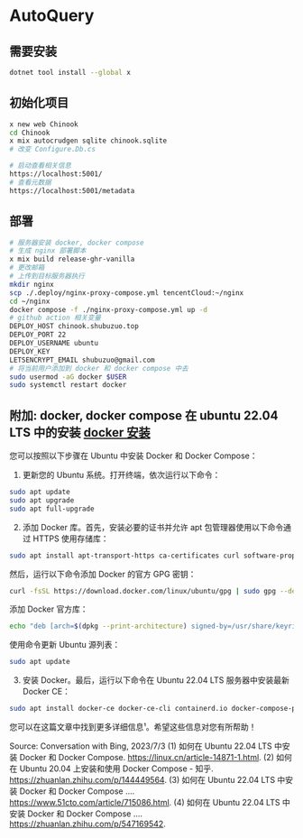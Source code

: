 # AutoQuery

## 需要安装 

```bash
dotnet tool install --global x
```

## 初始化项目

```bash
x new web Chinook
cd Chinook
x mix autocrudgen sqlite chinook.sqlite
# 改变 Configure.Db.cs

# 启动查看相关信息
https://localhost:5001/
# 查看元数据
https://localhost:5001/metadata
```



## 部署

```bash
# 服务器安装 docker, docker compose
# 生成 nginx 部署脚本
x mix build release-ghr-vanilla
# 更改邮箱
# 上传到目标服务器执行
mkdir nginx
scp ./.deploy/nginx-proxy-compose.yml tencentCloud:~/nginx
cd ~/nginx
docker compose -f ./nginx-proxy-compose.yml up -d
# github action 相关变量
DEPLOY_HOST chinook.shubuzuo.top
DEPLOY_PORT 22
DEPLOY_USERNAME ubuntu
DEPLOY_KEY 
LETSENCRYPT_EMAIL shubuzuo@gmail.com
# 将当前用户添加到 docker 和 docker compose 中去
sudo usermod -aG docker $USER
sudo systemctl restart docker
```

## 附加: docker, docker compose 在 ubuntu 22.04 LTS 中的安装 [docker 安装](https://docs.docker.com/engine/install/ubuntu/)

您可以按照以下步骤在 Ubuntu 中安装 Docker 和 Docker Compose：

1. 更新您的 Ubuntu 系统。打开终端，依次运行以下命令：

```bash
sudo apt update
sudo apt upgrade
sudo apt full-upgrade
```

2. 添加 Docker 库。首先，安装必要的证书并允许 apt 包管理器使用以下命令通过 HTTPS 使用存储库：
```bash
sudo apt install apt-transport-https ca-certificates curl software-properties-common gnupg lsb-release
```
然后，运行以下命令添加 Docker 的官方 GPG 密钥：
```bash
curl -fsSL https://download.docker.com/linux/ubuntu/gpg | sudo gpg --dearmor -o /usr/share/keyrings/docker-archive-keyring.gpg
```
添加 Docker 官方库：
```bash
echo "deb [arch=$(dpkg --print-architecture) signed-by=/usr/share/keyrings/docker-archive-keyring.gpg] https://download.docker.com/linux/ubuntu $(lsb_release -cs) stable" | sudo tee /etc/apt/sources.list.d/docker.list > /dev/null
```
使用命令更新 Ubuntu 源列表：
```bash
sudo apt update
```

3. 安装 Docker。最后，运行以下命令在 Ubuntu 22.04 LTS 服务器中安装最新 Docker CE：
```bash
sudo apt install docker-ce docker-ce-cli containerd.io docker-compose-plugin
```

您可以在这篇文章中找到更多详细信息¹。希望这些信息对您有所帮助！

Source: Conversation with Bing, 2023/7/3
(1) 如何在 Ubuntu 22.04 LTS 中安装 Docker 和 Docker Compose. https://linux.cn/article-14871-1.html.
(2) 如何在 Ubuntu 20.04 上安装和使用 Docker Compose - 知乎. https://zhuanlan.zhihu.com/p/144449564.
(3) 如何在 Ubuntu 22.04 LTS 中安装 Docker 和 Docker Compose .... https://www.51cto.com/article/715086.html.
(4) 如何在 Ubuntu 22.04 LTS 中安装 Docker 和 Docker Compose .... https://zhuanlan.zhihu.com/p/547169542.
